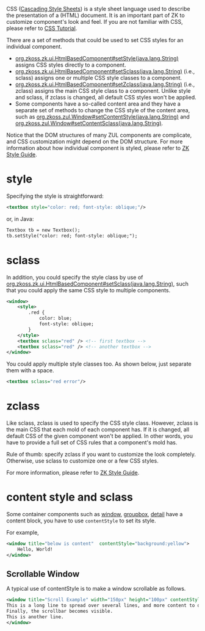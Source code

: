 

CSS ([Cascading Style Sheets](http://en.wikipedia.org/wiki/Cascading_Style_Sheets)) is a style
sheet language used to describe the presentation of a (HTML) document.
It is an important part of ZK to customize component's look and feel. If
you are not familiar with CSS, please refer to [CSS Tutorial](http://www.w3schools.com/css/default.asp).

There are a set of methods that could be used to set CSS styles for an
individual component.

- [org.zkoss.zk.ui.HtmlBasedComponent#setStyle(java.lang.String)](https://www.zkoss.org/javadoc/latest/zk/org/zkoss/zk/ui/HtmlBasedComponent.html#setStyle(java.lang.String))
  assigns CSS styles directly to a component.
- [org.zkoss.zk.ui.HtmlBasedComponent#setSclass(java.lang.String)](https://www.zkoss.org/javadoc/latest/zk/org/zkoss/zk/ui/HtmlBasedComponent.html#setSclass(java.lang.String))
  (i.e., sclass) assigns one or multiple CSS style classes to a
  component.
- [org.zkoss.zk.ui.HtmlBasedComponent#setZclass(java.lang.String)](https://www.zkoss.org/javadoc/latest/zk/org/zkoss/zk/ui/HtmlBasedComponent.html#setZclass(java.lang.String))
  (i.e., zclass) assigns the main CSS style class to a component. Unlike
  style and sclass, if zclass is changed, all default CSS styles won't
  be applied.
- Some components have a so-called content area and they have a separate
  set of methods to change the CSS style of the content area, such as
  [org.zkoss.zul.Window#setContentStyle(java.lang.String)](https://www.zkoss.org/javadoc/latest/zk/org/zkoss/zul/Window.html#setContentStyle(java.lang.String))
  and
  [org.zkoss.zul.Window#setContentSclass(java.lang.String)](https://www.zkoss.org/javadoc/latest/zk/org/zkoss/zul/Window.html#setContentSclass(java.lang.String)).

Notice that the DOM structures of many ZUL components are complicate,
and CSS customization might depend on the DOM structure. For more
information about how individual component is styled, please refer to
[ZK Style Guide](/zk_style_customization_guide/introduction).

# style

Specifying the style is straightforward:

```xml
<textbox style="color: red; font-style: oblique;"/>
```

or, in Java:

```xml
Textbox tb = new Textbox();
tb.setStyle("color: red; font-style: oblique;");
```

# sclass

In addition, you could specify the style class by use of
[org.zkoss.zk.ui.HtmlBasedComponent#setSclass(java.lang.String)](https://www.zkoss.org/javadoc/latest/zk/org/zkoss/zk/ui/HtmlBasedComponent.html#setSclass(java.lang.String)),
such that you could apply the same CSS style to multiple components.

```xml
<window>
    <style>
        .red {
            color: blue;
            font-style: oblique;
        }
    </style>
    <textbox sclass="red" /> <!-- first textbox -->
    <textbox sclass="red" /> <!-- another textbox -->
</window>
```

You could apply multiple style classes too. As shown below, just
separate them with a space.

```xml
<textbox sclass="red error"/>
```

# zclass

Like sclass, zclass is used to specify the CSS style class. However,
zclass is the main CSS that each mold of each component has. If it is
changed, all default CSS of the given component won't be applied. In
other words, you have to provide a full set of CSS rules that a
component's mold has.

Rule of thumb: specify zclass if you want to customize the look
completely. Otherwise, use sclass to customize one or a few CSS styles.

For more information, please refer to [ZK Style Guide]({{site.baseurl}}/zk_style_customization_guide/zclass).

# content style and sclass

Some container components such as
[window]({{site.baseurl}}/zk_component_ref/window),
[groupbox]({{site.baseurl}}/zk_component_ref/groupbox),
[detail]({{site.baseurl}}/zk_component_ref/detail) have a
content block, you have to use `contentStyle` to set its style.

For example,

```xml
<window title="below is content"  contentStyle="background:yellow">
    Hello, World!    
</window>
```

## Scrollable Window

A typical use of contentStyle is to make a window scrollable as follows.

```xml
<window title="Scroll Example" width="150px" height="100px" contentStyle="overflow:auto" >
This is a long line to spread over several lines, and more content to display.
Finally, the scrollbar becomes visible.
This is another line.
</window>
```
